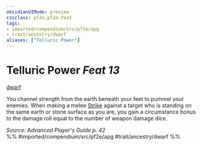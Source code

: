 ```yaml
---
obsidianUIMode: preview
cssclass: pf2e,pf2e-feat
tags:
- imported/compendium/src/pf2e/apg
- trait/ancestry/dwarf
aliases: ["Telluric Power"]
---
```

# Telluric Power  *Feat 13*  
[dwarf](dwarf.md)  


You channel strength from the earth beneath your feet to pummel your enemies. When making a melee [Strike](strike.md) against a target who is standing on the same earth or stone surface as you are, you gain a circumstance bonus to the damage roll equal to the number of weapon damage dice.

*Source: Advanced Player's Guide p. 42*  
%% #imported/compendium/src/pf2e/apg #trait/ancestry/dwarf %%